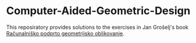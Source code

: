 # Computer-Aided-Geometric-Design

This reposiratory provides solutions to the exercises in Jan Grošelj's book [Računalniško podprto geometrijsko oblikovanje](https://users.fmf.uni-lj.si/groseljj/gradiva/rpgo_zbirka_nalog.pdf). 
